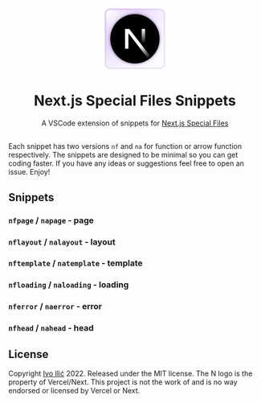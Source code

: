 <div style="text-align: center;">
<img src="./icon.png" width="128"/>
<h1>Next.js Special Files Snippets</h1>
A VSCode extension of snippets for <a href="https://nextjs.org/blog/next-13">Next.js Special Files</a>
</div>

##

Each snippet has two versions `nf` and `na` for function or arrow function respectively. The snippets are designed to be minimal so you can get coding faster. If you have any ideas or suggestions feel free to open an issue. Enjoy!

## Snippets

### `nfpage` / `napage` - page

### `nflayout` / `nalayout` - layout

### `nftemplate` / `natemplate` - template

### `nfloading` / `naloading` - loading

### `nferror` / `naerror` - error

### `nfhead` / `nahead` - head

## License

Copyright <a href="https://github.com/ivoilic">Ivo Ilić</a> 2022. Released under the MIT license. The N logo is the property of Vercel/Next. This project is not the work of and is no way endorsed or licensed by Vercel or Next.
